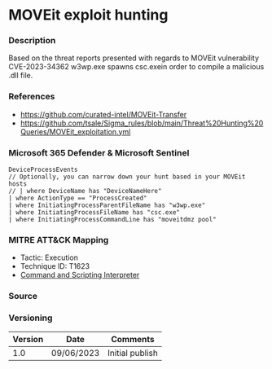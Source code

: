 # MOVEit exploit hunting

### Description

Based on the threat reports presented with regards to MOVEit vulnerability CVE-2023-34362 w3wp.exe spawns csc.exein order to compile a malicious .dll file.

### References
- https://github.com/curated-intel/MOVEit-Transfer
- https://github.com/tsale/Sigma_rules/blob/main/Threat%20Hunting%20Queries/MOVEit_exploitation.yml

### Microsoft 365 Defender & Microsoft Sentinel
```
DeviceProcessEvents
// Optionally, you can narrow down your hunt based in your MOVEit hosts
// | where DeviceName has "DeviceNameHere"
| where ActionType == "ProcessCreated"
| where InitiatingProcessParentFileName has "w3wp.exe"
| where InitiatingProcessFileName has "csc.exe"
| where InitiatingProcessCommandLine has "moveitdmz pool"
```

### MITRE ATT&CK Mapping
- Tactic: Execution
- Technique ID: T1623
- [Command and Scripting Interpreter](https://attack.mitre.org/techniques/T1623/)

### Source

### Versioning
| Version       | Date          | Comments                          |
| ------------- |---------------| ----------------------------------|
| 1.0           | 09/06/2023    | Initial publish                   |

